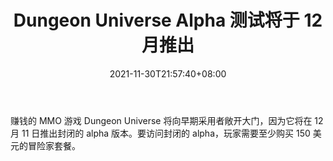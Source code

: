 ﻿---
title: "Dungeon Universe Alpha 测试将于 12 月推出"
date: 2021-11-30T21:57:40+08:00
lastmod: 2021-11-30T16:45:40+08:00
draft: false
authors: ["Jonathan"]
description: "赚钱的 MMO 游戏 Dungeon Universe 将向早期采用者敞开大门，因为它将在 12 月 11 日推出封闭的 alpha 版本。要访问封闭的 alpha，玩家需要至少购买 150 美元的冒险家套餐。"
featuredImage: "dungeon-universe-alpha-test-coming-in-december.png"
tags: ["Strategy Game","策略游戏","Play to Earn"]
categories: ["news"]
news: ["策略游戏"]
weight: 
lightgallery: true
pinned: false
recommend: false
recommend1: false
---

赚钱的 MMO 游戏 Dungeon Universe 将向早期采用者敞开大门，因为它将在 12 月 11 日推出封闭的 alpha 版本。要访问封闭的 alpha，玩家需要至少购买 150 美元的冒险家套餐。

<!--more-->

